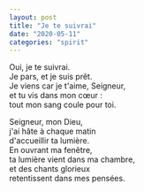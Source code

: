 ```yaml
---
layout: post
title: "Je te suivrai"
date: "2020-05-11"
categories: "spirit"
---
```


Oui, je te suivrai.  
Je pars, et je suis prêt.  
Je viens car je t'aime, Seigneur,  
et tu vis dans mon cœur :  
tout mon sang coule pour toi.  

Seigneur, mon Dieu,  
j'ai hâte à chaque matin  
d'accueillir ta lumière.  
En ouvrant ma fenêtre,  
ta lumière vient dans ma chambre,  
et des chants glorieux  
retentissent dans mes pensées.  
